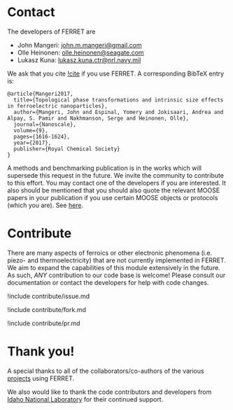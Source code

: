 # Contact

The developers of FERRET are

- John Mangeri: john.m.mangeri@gmail.com
- Olle Heinonen: olle.heinonen@seagate.com
- Lukasz Kuna: lukasz.kuna.ctr@nrl.navy.mil

We ask that you cite [!cite](Mangeri2017) if you use FERRET. A corresponding BibTeX entry is:

```
@article{Mangeri2017,
  title={Topological phase transformations and intrinsic size effects in ferroelectric nanoparticles},
  author={Mangeri, John and Espinal, Yomery and Jokisaari, Andrea and Alpay, S. Pamir and Nakhmanson, Serge and Heinonen, Olle},
  journal={Nanoscale},
  volume={9},
  pages={1616-1624},
  year={2017},
  publisher={Royal Chemical Society}
}
```

A methods and benchmarking publication is in the works which will supersede this request in the future. We invite the community to contribute to this effort. You may contact one of the developers if you are interested. It also should be mentioned that you should also quote the relevant MOOSE papers in your publication if you use certain MOOSE objects or protocols (which you are). See [here](https://mooseframework.inl.gov/citing.html).

# Contribute

There are many aspects of ferroics or other electronic phenomena (i.e. piezo- and thermoelectricity) that are not currently implemented in FERRET. We aim to expand the capabilities of this module extensively in the future. As such, *ANY* contribution to our code base is welcome! Please consult our documentation or contact the developers for help with code changes.

!include contribute/issue.md

!include contribute/fork.md

!include contribute/pr.md

# Thank you!

A special thanks to all of the collaborators/co-authors of the various [projects](publication_highlights/publication_highlights.md) using FERRET.

We also would like to thank the code contributors and developers from [Idaho National Laboratory](https://inl.gov/) for their continued support.
